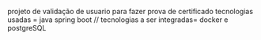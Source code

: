 projeto de validação de usuario para fazer prova de certificado
tecnologias usadas = java spring boot //
tecnologias a ser integradas= docker e postgreSQL
